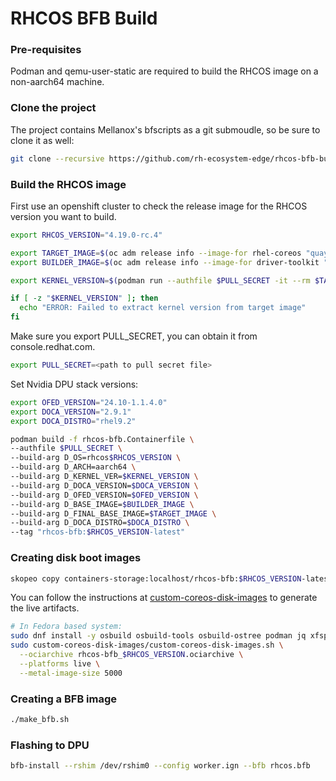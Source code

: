 # RHCOS BFB Build

### Pre-requisites
Podman and qemu-user-static are required to build the RHCOS image on a non-aarch64 machine.


### Clone the project
The project contains Mellanox's bfscripts as a git submoudle, so be sure to clone it as well:
```bash
git clone --recursive https://github.com/rh-ecosystem-edge/rhcos-bfb-builder.git
```

### Build the RHCOS image
First use an openshift cluster to check the release image for the RHCOS version you want to build.
```bash
export RHCOS_VERSION="4.19.0-rc.4"

export TARGET_IMAGE=$(oc adm release info --image-for rhel-coreos "quay.io/openshift-release-dev/ocp-release:"$RHCOS_VERSION"-aarch64")
export BUILDER_IMAGE=$(oc adm release info --image-for driver-toolkit "quay.io/openshift-release-dev/ocp-release:"$RHCOS_VERSION"-aarch64")

export KERNEL_VERSION=$(podman run --authfile $PULL_SECRET -it --rm $TARGET_IMAGE ls /usr/lib/modules | strings)

if [ -z "$KERNEL_VERSION" ]; then
  echo "ERROR: Failed to extract kernel version from target image"
fi
```

Make sure you export PULL_SECRET, you can obtain it from console.redhat.com.
```bash
export PULL_SECRET=<path to pull secret file>
```

Set Nvidia DPU stack versions:
```bash
export OFED_VERSION="24.10-1.1.4.0"
export DOCA_VERSION="2.9.1"
export DOCA_DISTRO="rhel9.2"
```

```bash
podman build -f rhcos-bfb.Containerfile \
--authfile $PULL_SECRET \
--build-arg D_OS=rhcos$RHCOS_VERSION \
--build-arg D_ARCH=aarch64 \
--build-arg D_KERNEL_VER=$KERNEL_VERSION \
--build-arg D_DOCA_VERSION=$DOCA_VERSION \
--build-arg D_OFED_VERSION=$OFED_VERSION \
--build-arg D_BASE_IMAGE=$BUILDER_IMAGE \
--build-arg D_FINAL_BASE_IMAGE=$TARGET_IMAGE \
--build-arg D_DOCA_DISTRO=$DOCA_DISTRO \
--tag "rhcos-bfb:$RHCOS_VERSION-latest"
```

### Creating disk boot images
```bash
skopeo copy containers-storage:localhost/rhcos-bfb:$RHCOS_VERSION-latest oci-archive:rhcos-bfb_$RHCOS_VERSION.ociarchive
```

You can follow the instructions at [custom-coreos-disk-images](/custom-coreos-disk-images/README.md) to generate the live artifacts.
```bash
# In Fedora based system:
sudo dnf install -y osbuild osbuild-tools osbuild-ostree podman jq xfsprogs
sudo custom-coreos-disk-images/custom-coreos-disk-images.sh \
  --ociarchive rhcos-bfb_$RHCOS_VERSION.ociarchive \
  --platforms live \
  --metal-image-size 5000
```

### Creating a BFB image
```bash
./make_bfb.sh
```

### Flashing to DPU
```bash
bfb-install --rshim /dev/rshim0 --config worker.ign --bfb rhcos.bfb
```
